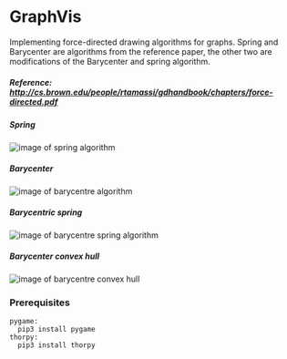 # GraphVis

 Implementing force-directed drawing algorithms for graphs. Spring and Barycenter are algorithms from the reference paper, the other two are modifications of the Barycenter and spring algorithm.
 
 ##### Reference: http://cs.brown.edu/people/rtamassi/gdhandbook/chapters/force-directed.pdf

##### Spring 
![image of spring algorithm](https://i.imgur.com/W4yPyLa.png)

##### Barycenter
![image of barycentre algorithm](https://i.imgur.com/DDFmfL1.png)

##### Barycentric spring
![image of barycentre spring algorithm](https://i.imgur.com/9mWfEpi.png)

##### Barycenter convex hull
![image of barycentre convex hull](https://i.imgur.com/ejrfxeo.png)

### Prerequisites

```
pygame:
  pip3 install pygame
thorpy:
  pip3 install thorpy
```
